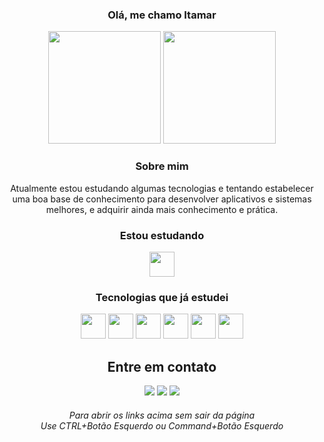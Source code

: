 
<div align="center">
<h3> Olá, me chamo Itamar </h3>
<img height="180em" src="https://github-readme-stats.vercel.app/api?username=itamarprado&theme=monokai&show_icons=true&hide_border=true&count_private=true&locale=pt-br&custom_title=Estatísticas&rank_icon=github" />
<img height="180em" src="https://github-readme-stats.vercel.app/api/top-langs?username=itamarprado&layout=compact&langs_count=8&theme=monokai&locale=pt-br&hide_border=true&hide_progress=false" />

<h3>Sobre mim</h3>
Atualmente estou estudando algumas tecnologias e tentando estabelecer uma boa base de conhecimento para desenvolver aplicativos e sistemas melhores, e adquirir ainda mais conhecimento e prática.

<div>
  <div>
    <h3>Estou estudando</h3>
    <img loading="lazy" src="https://cdn.jsdelivr.net/gh/devicons/devicon/icons/vuejs/vuejs-original.svg" width="40" height="40"/>
    <h3> Tecnologias que já estudei </h3>
    <img loading="lazy" src="https://cdn.jsdelivr.net/gh/devicons/devicon/icons/html5/html5-original.svg" width="40" height="40"/> 
    <img loading="lazy" src="https://cdn.jsdelivr.net/gh/devicons/devicon/icons/css3/css3-original.svg" width="40" height="40"/>
    <img loading="lazy" src="https://cdn.jsdelivr.net/gh/devicons/devicon/icons/sass/sass-original.svg" width="40" height="40"/>
    <img loading="lazy" src="https://cdn.jsdelivr.net/gh/devicons/devicon/icons/javascript/javascript-original.svg" width="40" height="40"/>
    <img loading="lazy" src="https://cdn.jsdelivr.net/gh/devicons/devicon/icons/bootstrap/bootstrap-original.svg" width="40" height="40"/>
    <img loading="lazy" src="https://cdn.jsdelivr.net/gh/devicons/devicon/icons/python/python-original.svg" width="40" height="40"/>
  </div>
  
  <div align="center">
    <h2>Entre em contato</h2>
    <a href = "https://heyimitamar.netlify.app"><img loading="lazy" src="https://img.shields.io/badge/website-000000?style=for-the-badge&logo=About.me&logoColor=white&target=blank"></a>
    <a href = "mailto:itamar.tec01@hotmail.com"><img loading="lazy" src="https://img.shields.io/badge/Microsoft_Outlook-0078D4?style=for-the-badge&logo=microsoft-outlook&logoColor=white&target=blank"></a>
    <a href="https://www.linkedin.com/in/itamarprado"><img loading="lazy" src="https://img.shields.io/badge/-LinkedIn-%230077B5?style=for-the-badge&logo=linkedin&logoColor=white&target=blank"></a>   
  </div>
  <h6>Para abrir os links acima sem sair da página <br> Use CTRL+Botão Esquerdo ou Command+Botão Esquerdo</h6>
</div> 
  
</div>






